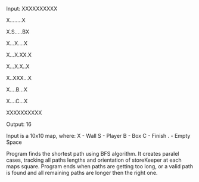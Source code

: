 Input:
XXXXXXXXXX

X........X

X.S.....BX

X...X....X

X...X.XX.X

X...X.X..X

X..XXX...X

X....B...X

X....C...X

XXXXXXXXXX

Output:
16

Input is a 10x10 map, where:
X - Wall
S - Player
B - Box
C - Finish
. - Empty Space

Program finds the shortest path using BFS algorithm. It creates paralel cases, tracking all paths lengths and orientation of storeKeeper at each maps square.
Program ends when paths are getting too long, or  a valid path is found and all remaining paths are longer then the right one.

